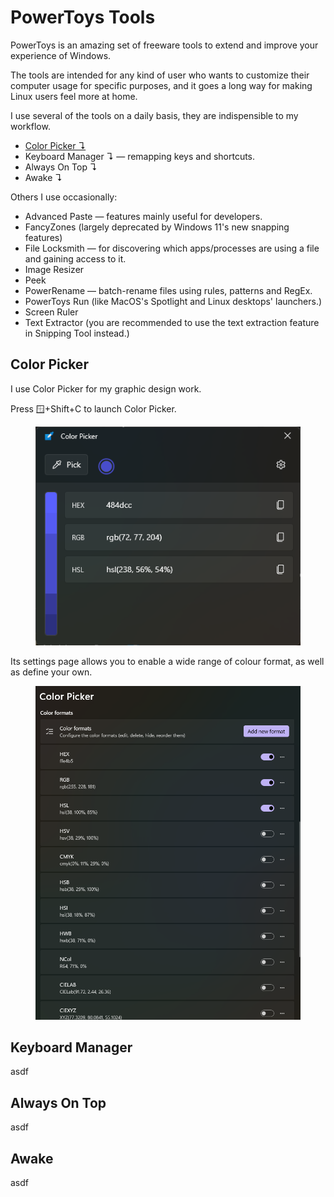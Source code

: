 # PowerToys Tools

PowerToys is an amazing set of freeware tools to extend and improve your experience of Windows.

The tools are intended for any kind of user who wants to customize their computer usage for specific purposes, and it goes a long way for making Linux users feel more at home.

I use several of the tools on a daily basis, they are indispensible to my workflow.

* [Color Picker ↴](powertoys-tools.md#color-picker)
* Keyboard Manager ↴ — remapping keys and shortcuts.
* Always On Top ↴
* Awake ↴

Others I use occasionally:

* Advanced Paste — features mainly useful for developers.
* FancyZones (largely deprecated by Windows 11's new snapping features)
* File Locksmith — for discovering which apps/processes are using a file and gaining access to it.
* Image Resizer
* Peek
* PowerRename — batch-rename files using rules, patterns and RegEx.
* PowerToys Run (like MacOS's Spotlight and Linux desktops' launchers.)
* Screen Ruler
* Text Extractor (you are recommended to use the text extraction feature in Snipping Tool instead.)

## Color Picker

I use Color Picker for my graphic design work.

Press 🪟+Shift+C to launch Color Picker.

<figure><img src="../.gitbook/assets/image (6).png" alt=""><figcaption></figcaption></figure>

Its settings page allows you to enable a wide range of colour format, as well as define your own.

<figure><img src="../.gitbook/assets/image (7).png" alt="" width="563"><figcaption></figcaption></figure>

## Keyboard Manager

asdf

## Always On Top

asdf

## Awake

asdf






